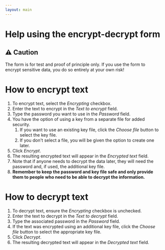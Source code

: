 ```yaml
---
layout: main
---
```


# Help using the encrypt-decrypt form

## ⚠️ Caution

The form is for test and proof of principle only. If you use the form to encrypt sensitive data, you do so entirely at your own risk!

# How to encrypt text

1. To encrypt text, select the _Encrypting_ checkbox.
1. Enter the text to encrypt in the _Text to encrypt_ field.
1. Type the password you want to use in the _Password_ field.
1. You have the option of using a key from a separate file for added security.
   1. If you want to use an existing key file, click the _Choose file_ button to select the key file.
   1. If you don't select a file, you will be given the option to create one later.
1. Click _Encrypt_.
1. The resulting encrypted text will appear in the _Encrypted text_ field.
1. Note that if anyone needs to decrypt the data later, they will need the password and, if used, the additional key file.
1. **Remember to keep the password and key file safe and only provide them to people who need to be able to decrypt the information.**

# How to decrypt text

1. To decrypt text, ensure the _Encrypting_ checkbox is unchecked.
1. Enter the text to decrypt in the _Text to decrypt_ field.
1. Type the associated password in the _Password_ field.
1. If the text was encrypted using an additional key file, click the _Choose file_ button to select the appropriate key file.
1. Click _Decrypt_.
1. The resulting decrypted text will appear in the _Decrypted text_ field.
